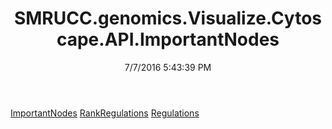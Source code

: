 ﻿---
title: SMRUCC.genomics.Visualize.Cytoscape.API.ImportantNodes
date: 7/7/2016 5:43:39 PM
---

[ImportantNodes](T-SMRUCC.genomics.Visualize.Cytoscape.API.ImportantNodes.ImportantNodes.html)
[RankRegulations](T-SMRUCC.genomics.Visualize.Cytoscape.API.ImportantNodes.RankRegulations.html)
[Regulations](T-SMRUCC.genomics.Visualize.Cytoscape.API.ImportantNodes.Regulations.html)
